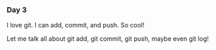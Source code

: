 
### Day 3

I love git. I can add, commit, and push. So cool!

Let me talk all about git add, git commit, git push, maybe even git log!

